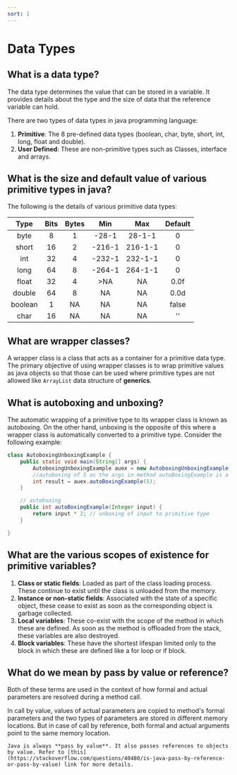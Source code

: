 ```yaml
---
sort: 1
---
```


# Data Types

## What is a data type?

The data type determines the value that can be stored in a variable. It provides details about the type and the size of data that the reference variable can hold.

There are two types of data types in java programming language:

1. **Primitive**: The 8 pre-defined data types (boolean, char, byte, short, int, long, float and double).
2. **User Defined**: These are non-primitive types such as Classes, interface and arrays.

## What is the size and default value of various primitive types in java?

The following is the details of various primitive data types:

|   Type  | Bits | Bytes |   Min  |    Max   | Default |
|:-------:|:----:|:-----:|:------:|:--------:|:-------:|
| byte    | 8    | 1     | -28-1  | 28-1-1   | 0       |
| short   | 16   | 2     | -216-1 | 216-1-1  | 0       |
| int     | 32   | 4     | -232-1 | 232-1-1  | 0       |
| long    | 64   | 8     | -264-1 | 264-1-1  | 0       |
| float   | 32   | 4     | >NA    | NA       | 0.0f    |
| double  | 64   | 8     | NA     | NA       | 0.0d    |
| boolean | 1    | NA    | NA     | NA       | false   |
| char    | 16   | NA    | NA     | NA       | ''      |

## What are wrapper classes?

A wrapper class is a class that acts as a container for a primitive data type. The primary objective of using wrapper classes is to wrap primitive values as java objects so that those can be used where primitive types are not allowed like `ArrayList` data structure of **generics**.

## What is autoboxing and unboxing?

The automatic wrapping of a primitive type to its wrapper class is known as autoboxing. On the other hand, unboxing is the opposite of this where a wrapper class is automatically converted to a primitive type. Consider the following example:

```java
class AutoboxingUnboxingExample {
    public static void main(String[] args) {
        AutoboxingUnboxingExample auex = new AutoboxingUnboxingExample();
        //autoboxing of 5 as the args in method autoBoxingExample is a wrapper type
        int result = auex.autoBoxingExample(5);
    }

    // autoboxing
    public int autoBoxingExample(Integer input) {
        return input * 2; // unboxing of input to primitive type
    }

}
```

## What are the various scopes of existence for primitive variables?

1. **Class or static fields**: Loaded as part of the class loading process. These continue to exist until the class is unloaded from the memory.
2. **Instance or non-static fields**: Associated with the state of a specific object, these cease to exist as soon as the corresponding object is garbage collected.
3. **Local variables**: These co-exist with the scope of the method in which these are defined. As soon as the method is offloaded from the stack, these variables are also destroyed.
4. **Block variables**: These have the shortest lifespan limited only to the block in which these are defined like a for loop or if block.

## What do we mean by pass by value or reference?

Both of these terms are used in the context of how formal and actual parameters are resolved during a method call.

In call by value, values of actual parameters are copied to method's formal parameters and the two types of parameters are stored in different memory locations. But in case of call by reference, both formal and actual arguments point to the same memory location.

```tip
Java is always **pass by value**. It also passes references to objects by value. Refer to [this](https://stackoverflow.com/questions/40480/is-java-pass-by-reference-or-pass-by-value) link for more details.
```
